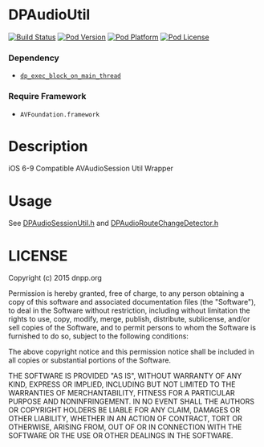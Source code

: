 DPAudioUtil
=================

[![Build Status](http://img.shields.io/travis/dnpp73/DPAudioUtil.svg?style=flat-square)](https://travis-ci.org/dnpp73/DPAudioUtil)
[![Pod Version](http://img.shields.io/cocoapods/v/DPAudioUtil.svg?style=flat-square)](http://cocoadocs.org/docsets/DPAudioUtil/)
[![Pod Platform](http://img.shields.io/cocoapods/p/DPAudioUtil.svg?style=flat-square)](http://cocoadocs.org/docsets/DPAudioUtil/)
[![Pod License](http://img.shields.io/cocoapods/l/DPAudioUtil.svg?style=flat-square)](http://opensource.org/licenses/MIT)

### Dependency
* [`dp_exec_block_on_main_thread`](https://github.com/dnpp73/dp_exec_block_on_main_thread)

### Require Framework
* `AVFoundation.framework`

# Description

iOS 6-9 Compatible AVAudioSession Util Wrapper

# Usage

See [DPAudioSessionUtil.h](DPAudioUtil/Class/DPAudioSessionUtil.h) and [DPAudioRouteChangeDetector.h](DPAudioUtil/Class/DPAudioRouteChangeDetector.h)

# LICENSE

Copyright (c) 2015 dnpp.org

Permission is hereby granted, free of charge, to any person obtaining a copy of this software and associated documentation files (the "Software"), to deal in the Software without restriction, including without limitation the rights to use, copy, modify, merge, publish, distribute, sublicense, and/or sell copies of the Software, and to permit persons to whom the Software is furnished to do so, subject to the following conditions:

The above copyright notice and this permission notice shall be included in all copies or substantial portions of the Software.

THE SOFTWARE IS PROVIDED "AS IS", WITHOUT WARRANTY OF ANY KIND, EXPRESS OR IMPLIED, INCLUDING BUT NOT LIMITED TO THE WARRANTIES OF MERCHANTABILITY, FITNESS FOR A PARTICULAR PURPOSE AND NONINFRINGEMENT. IN NO EVENT SHALL THE AUTHORS OR COPYRIGHT HOLDERS BE LIABLE FOR ANY CLAIM, DAMAGES OR OTHER LIABILITY, WHETHER IN AN ACTION OF CONTRACT, TORT OR OTHERWISE, ARISING FROM, OUT OF OR IN CONNECTION WITH THE SOFTWARE OR THE USE OR OTHER DEALINGS IN THE SOFTWARE.
